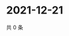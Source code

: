 # 2021-12-21

共 0 条

<!-- BEGIN WEIBO -->
<!-- 最后更新时间 Tue Dec 21 2021 14:14:39 GMT+0800 (China Standard Time) -->

<!-- END WEIBO -->
